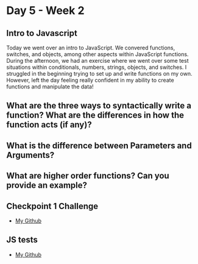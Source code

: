 # Day 5 - Week 2
## Intro to Javascript
Today we went over an intro to JavaScript. We convered functions, switches, and objects, among other aspects within JavaScript functions. During the afternoon, we had an exercise where we went over some test situations within conditionals, numbers, strings, objects, and switches. I struggled in the beginning trying to set up and write functions on my own. However, left the day feeling really confident in my ability to create functions and manipulate the data! 

## What are the three ways to syntactically write a function? What are the differences in how the function acts (if any)?

## What is the difference between Parameters and Arguments?

## What are higher order functions? Can you provide an example?

## Checkpoint 1 Challenge
- [My Github](https://github.com/JonesyJava/checkpoint-1)
## JS tests
- [My Github](https://github.com/JonesyJava/js-tests-basics)